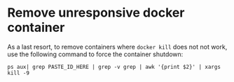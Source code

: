 # Remove unresponsive docker container

As a last resort, to remove containers where `docker kill` does not not work, use the following command to force the container shutdown: 

```
ps aux| grep PASTE_ID_HERE | grep -v grep | awk '{print $2}' | xargs kill -9
```